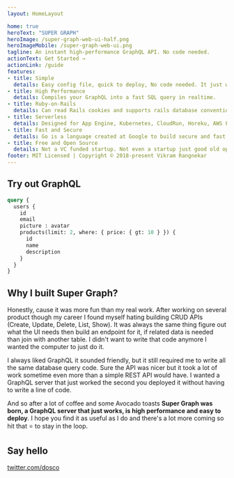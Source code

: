 ```yaml
---
layout: HomeLayout

home: true
heroText: "SUPER GRAPH"
heroImage: /super-graph-web-ui-half.png
heroImageMobile: /super-graph-web-ui.png
tagline: An instant high-performance GraphQL API. No code needed.
actionText: Get Started →
actionLink: /guide
features:
- title: Simple
  details: Easy config file, quick to deploy, No code needed. It just works.
- title: High Performance
  details: Compiles your GraphQL into a fast SQL query in realtime.
- title: Ruby-on-Rails
  details: Can read Rails cookies and supports rails database conventions.
- title: Serverless
  details: Designed for App Engine, Kubernetes, CloudRun, Horeku, AWS Fargate, etc  
- title: Fast and Secure
  details: Go is a language created at Google to build secure and fast web services. 
- title: Free and Open Source
  details: Not a VC funded startup. Not even a startup just good old open source code
footer: MIT Licensed | Copyright © 2018-present Vikram Rangnekar
---
```



## Try out GraphQL

```graphql
query {
  users {
    id
    email
    picture : avatar
    products(limit: 2, where: { price: { gt: 10 } }) {
      id
      name
      description
    }
  }
}
```

## Why I built Super Graph?

Honestly, cause it was more fun than my real work. After working on several product though my career I found myself hating building CRUD APIs (Create, Update, Delete, List, Show). It was always the same thing figure out what the UI needs then build an endpoint for it, if related data is needed than join with another table. I didn't want to write that code anymore I wanted the computer to just do it.

I always liked GraphQL it sounded friendly, but it still required me to write all the same database query code. Sure the API was nicer but it took a lot of work sometime even more than a simple REST API would have. I wanted a GraphQL server that just worked the second you deployed it without having to write a line of code.

And so after a lot of coffee and some Avocado toasts __Super Graph was born, a GraphQL server that just works, is high performance and easy to deploy__. I hope you find it as useful as I do and there's a lot more coming so hit that :star: to stay in the loop.


## Say hello

[twitter.com/dosco](https://twitter.com/dosco)
